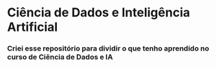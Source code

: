 # Ciência de Dados e Inteligência Artificial

### Criei esse repositório para dividir o que tenho aprendido no curso de Ciência de Dados e IA